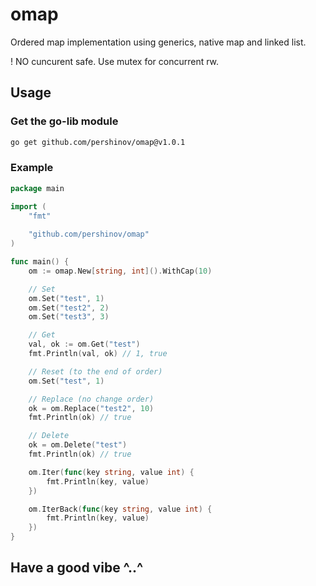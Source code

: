 # omap

Ordered map implementation using generics, native map and linked list.

! NO cuncurent safe. Use mutex for concurrent rw.

## Usage

### Get the go-lib module

```bash
go get github.com/pershinov/omap@v1.0.1
```

### Example
```go
package main

import (
	"fmt"
	
	"github.com/pershinov/omap"
)

func main() {
	om := omap.New[string, int]().WithCap(10)

	// Set
	om.Set("test", 1)
	om.Set("test2", 2)
	om.Set("test3", 3)

	// Get
	val, ok := om.Get("test")
	fmt.Println(val, ok) // 1, true

	// Reset (to the end of order)
	om.Set("test", 1)

	// Replace (no change order)
	ok = om.Replace("test2", 10)
	fmt.Println(ok) // true

	// Delete
	ok = om.Delete("test")
	fmt.Println(ok) // true

	om.Iter(func(key string, value int) {
		fmt.Println(key, value)
	})

	om.IterBack(func(key string, value int) {
		fmt.Println(key, value)
	})
}

```

## Have a good vibe ^..^